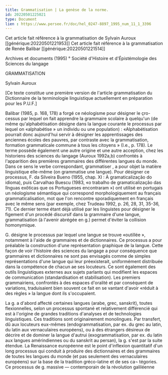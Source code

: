 ```yaml
---
title: Grammatisation | La genèse de la norme.
id: 20220501225021
type: Document
lien : https://www.persee.fr/doc/hel_0247-8897_1995_num_11_1_3396
---
```


Cet article fait référence à la grammatisation de Sylvain Auroux [[générique:20220501221953]]
Cet article fait référence à la grammatisation de Renée Balibar [[générique:20220501221514]]

Archives et documents (1995) ° Société d'Histoire et d'Épistémologie des Sciences du langage

GRAMMATISATION

Sylvain Auroux

\[Ce texte constitue une première version de l'article grammatisation du Dictionnaire de la terminologie linguistique actuellement en préparation pour les P.U.F.\]

Balibar (1985, p. 168, 178) a forgé ce néologisme pour désigner le çro-cessus par lequel on fait apprendre la grammaire scolaire à quelqu'un (de même qu'alphabétisation désigne dans la langue courante le processus par lequel on «alphabétise » un individu ou une population) : «Alphabétisation pourrait donc aujourd'hui servir à désigner les apprentissages des anciennes écoles des pauvres, par contraste avec la grammatisation, formation grammaticale commune à tous les citoyens » (I.e., p. 178). Le terme possède également une autre origine et une autre acception, chez les historiens des sciences du langage (Auroux 1992a,b) confrontés à l'apparition des premières grammaires des différentes langues du monde. Dans ce sens le verbe correspondant, grammatiser , a pour objet la matière linguistique elle-même (on grammatise une langue). Pour désigner ce processus, F. da Silveira Bueno (1955, chap. XI : À gramaticalizaçâo do idioma), puis Carvalhao Buescu (1983, «o trabalho de gramaticalizaçâo das lînguas exôticas que os Portugueses encontraram ») ont utilisé en portugais un néologisme sémantique qui correspond morphologiquement au français grammaticalisation, mot que l'on rencontre sporadiquement en français avec le même sens (par exemple, chez Trudeau 1992, p. 26, 28, 31, 35-36, 71). Ce dernier terme étant déjà utilisé par les linguistes pour désigner le figement d'un procédé discursif dans la grammaire d'une langue, grammatisation (à l'avenir abrégée en g.) permet d'éviter la collision homonymique.

G. désigne le processus par lequel une langue se trouve «outillée », notamment à l'aide de grammaires et de dictionnaires. Ce processus a pour préalable la construction d'une représentation graphique de la langue. Cette façon de voir l'histoire des sciences du langage a pour conséquence que grammaires et dictionnaires ne sont pas envisagés comme de simples représentations d'une langue qui leur préexisterait, uniformément distribuée dans la compétence de chacun ae ses locuteurs. Ce sont également des outils linguistiques externes aux sujets parlants qui modifient les espaces de communication (standardisation et stabilisation). Les premiers grammairiens, confrontés à des espaces d'oralité et par conséquent de variations, traduisaient bien souvent ce fait en se vantant d'avoir «réduit à des règles » la langue dont ils s'occupaient.

La g. a d'abord affecté certaines langues (arabe, grec, sanskrit), toutes flexionnelles, selon un processus spontané et relativement différencié qui est à l'origine de grandes traditions d'analyses et de technologies linguistiques. Ces traditions sont originairement monolingues. Par transfert, dû aux locuteurs eux-mêmes (endogrammatisation, par ex. du grec au latin, du latin aux vernaculaires européens), ou à des étrangers désireux de décrire et de dominer la langue d'autrui (exogrammatisation, par ex. du latin aux langues amérindiennes ou du sanskrit au persan), la g. s'est par la suite étendue. La Renaissance européenne est le point d'inflexion quantitatif d'un long processus qui conduit à produire des dictionnaires et des grammaires de toutes les langues du monde (et pas seulement des vernaculaires européens) sur la base de la tradition gréco-latine et de ses ca¬ tégories. Ce processus de g. massive — contemporain de la révolution galiléenne
